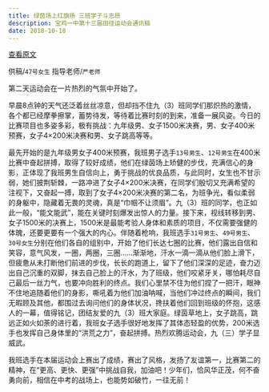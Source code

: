 ```yaml
---
title: 绿茵场上红旗扬 三班学子斗志昂
description: 宝鸡一中第十三届田径运动会通讯稿
date: 2018-10-18
---
```


[查看原文](https://mp.weixin.qq.com/s/5XCry17248iWC5JbUGZQvg)

供稿/`47号女生`  指导老师/`严老师`

第二天运动会在一片热烈的气氛中开始了。

早晨8点钟的天气还泛着丝丝凉意，但却挡不住九（3）班同学们那炽热的激情，各个都已经摩拳擦掌，蓄势待发，等待着比赛时刻的到来，准备一展风姿。今日的比赛项目也多姿多彩，极有挑战：九年级男、女子1500米决赛，男、女子400米预赛，女子4×200米决赛和男、女子跳高等等。

最先开始的是九年级男女子400米预赛，我班男子选手`13号男生`、`12号男生`在400米比赛中奋起拼搏，取得了较好成绩，他们在绿茵场上矫健的步伐，充满信心的身影，正体现了我班男生自信向上，勇于挑战的优良品质，与此同时，女生也不甘示弱，她们披荆斩棘，一路冲进了女子4×200米决赛，在同学们殷切又充满希望的注视下，又奋起一搏，取到了女子4×200米决赛的第二名，为班争光，看似柔弱的身躯中，隐藏着无畏的灵魂，真是“巾帼不让须眉”。九（3）班的同学，也正如此一般，“能文能武”，能在关键时刻爆发出惊人的力量。接下来，视线转移到男、女子1500米的决赛上，1500米是最能考验人身体和素质的项目，不仅需要强健的体魄，还要更要有一个强大的内心。伴随着枪响，我班选手`31号男生`、`49号男生`、`30号女生`分别在他们各自的组别中，开始了他们长达七圈的比赛，他们露出自信和笑容，意气风发，一圈，两圈，三圈……渐渐地，汗水一滴一滴从他们脸上滑下，但疲惫从未打断他们前进的步伐，长长的跑道上，留下了他们深深的足迹，奋力迈出自己沉重的双脚，抹去自己脸上的汗水，为了班级，他们咬紧牙关，哪怕耗尽自己最后一丝力气，也要冲向胜利的终点。我们心里禁不住为他们捏了一把汗，眼神不住地追随着他们的身影，嘶吼着为他们加油呐喊，当他们冲过终点的瞬间，我们无暇顾及其他，都围过去询问他们的身体状况，搀扶着他们回到班级的怀抱，这感人的一幕，值得铭记，团结友爱的九（3）班大家庭。绿茵草地上，女子跳高，跳远正如火如荼的进行着，我班女子选手很好地发挥了其体态轻盈的优势，200米选手也发挥自己身体里的“洪荒之力”，奋起拼搏。热烈欢腾运动会，九（三）学子显威武。

我班选手在本届运动会上赛出了成绩，赛出了风格，发扬了友谊第一，比赛第二的精神，在“更高、更快、更强”中挑战自我，加油吧！少年们，恰风华正茂，何不奋勇向前，相信在中考的战场上，也能势如破竹，一往无前！
